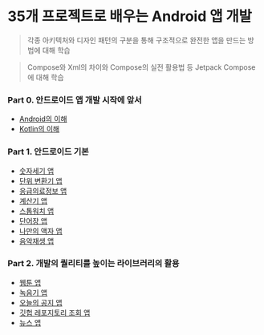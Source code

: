 # 35개 프로젝트로 배우는 Android 앱 개발

> 각종 아키텍처와 디자인 패턴의 구분을 통해 구조적으로 완전한 앱을 만드는 방법에 대해 학습

> Compose와 Xml의 차이와 Compose의 실전 활용법 등 Jetpack Compose에 대해 학습


### Part 0. 안드로이드 앱 개발 시작에 앞서
- [Android의 이해](https://github.com/damon-911/FastCampus/tree/main/Part0/android)
- [Kotlin의 이해](https://github.com/damon-911/FastCampus/tree/main/Part0/kotlin)


### Part 1. 안드로이드 기본
- [숫자세기 앱](https://github.com/damon-911/FastCampus/tree/main/Part1/chapter2)
- [단위 변환기 앱](https://github.com/damon-911/FastCampus/tree/main/Part1/chapter3)
- [응급의료정보 앱](https://github.com/damon-911/FastCampus/tree/main/Part1/chapter4)
- [계산기 앱](https://github.com/damon-911/FastCampus/tree/main/Part1/chapter5)
- [스톱워치 앱](https://github.com/damon-911/FastCampus/tree/main/Part1/chapter6)
- [단어장 앱](https://github.com/damon-911/FastCampus/tree/main/Part1/chapter7)
- [나만의 액자 앱](https://github.com/damon-911/FastCampus/tree/main/Part1/chapter8)
- [음악재생 앱](https://github.com/damon-911/FastCampus/tree/main/Part1/chapter9)


### Part 2. 개발의 퀄리티를 높이는 라이브러리의 활용
- [웹툰 앱](https://github.com/damon-911/FastCampus/tree/main/Part2/chapter1)
- [녹음기 앱](https://github.com/damon-911/FastCampus/tree/main/Part2/chapter2)
- [오늘의 공지 앱](https://github.com/damon-911/FastCampus/tree/main/Part2/chapter3)
- [깃헙 레포지토리 조회 앱](https://github.com/damon-911/FastCampus/tree/main/Part2/chapter4)
- [뉴스 앱](https://github.com/damon-911/FastCampus/tree/main/Part2/chapter5)


<!--
### Part 3. 복잡한 요구사항


### Part 4. Jetpack Compose


### Part 4+. Jetpack Compose 실무심화


### Part 5. 개발부터 배포까지 FINAL
-->